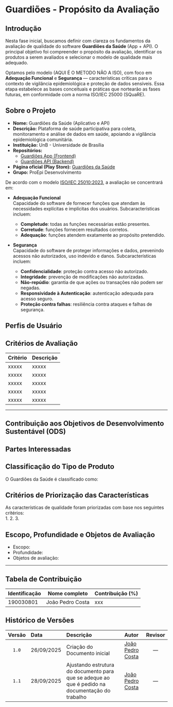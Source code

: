 # **Guardiões - Propósito da Avaliação**

## Introdução

Nesta fase inicial, buscamos definir com clareza os fundamentos da avaliação de qualidade do software **Guardiões da Saúde** (App + API). O principal objetivo foi compreender o propósito da avaliação, identificar os produtos a serem avaliados e selecionar o modelo de qualidade mais adequado.

Optamos pelo modelo (AQUI É O METODO NÃO A ISO), com foco em **Adequação Funcional** e **Segurança** — características críticas para o contexto de vigilância epidemiológica e proteção de dados sensíveis. Essa etapa estabelece as bases conceituais e práticas que nortearão as fases futuras, em conformidade com a norma ISO/IEC 25000 (SQuaRE).


## Sobre o Projeto

- **Nome:** Guardiões da Saúde (Aplicativo e API)  
- **Descrição:** Plataforma de saúde participativa para coleta, monitoramento e análise de dados em saúde, apoiando a vigilância epidemiológica comunitária.  
- **Instituição:** UnB - Universidade de Brasília 
- **Repositórios:**  
  - [Guardiões App (Frontend)](https://github.com/ProEpiDesenvolvimento/guardioes-app)  
  - [Guardiões API (Backend)](https://github.com/ProEpiDesenvolvimento/guardioes-api)  
- **Página oficial (Play Store):** [Guardiões da Saúde](https://play.google.com/store/apps/details?id=com.guardioesapp&hl=pt_BR)  
- **Grupo:** ProEpi Desenvolvimento  

De acordo com o modelo [ISO/IEC 25010:2023](https://cdn.standards.iteh.ai/samples/35733/2ca18b477b7845a5b8cae39d6de0c098/ISO-IEC-25010-2011.pdf), a avaliação se concentrará em:

- **Adequação Funcional**  
  Capacidade do software de fornecer funções que atendam às necessidades explícitas e implícitas dos usuários. Subcaracterísticas incluem:  
  - **Completude**: todas as funções necessárias estão presentes.  
  - **Corretude**: funções fornecem resultados corretos.  
  - **Adequação**: funções atendem exatamente ao propósito pretendido.

- **Segurança**  
  Capacidade do software de proteger informações e dados, prevenindo acessos não autorizados, uso indevido e danos. Subcaracterísticas incluem:  
  - **Confidencialidade**: proteção contra acesso não autorizado.  
  - **Integridade**: prevenção de modificações não autorizadas.  
  - **Não-repúdio**: garantia de que ações ou transações não podem ser negadas.  
  - **Responsividade à Autenticação**: autenticação adequada para acesso seguro.  
  - **Proteção contra falhas**: resiliência contra ataques e falhas de segurança.



## Perfis de Usuário


## Critérios de Avaliação

| **Critério** | **Descrição** |
|:----------------|:----------------|
| xxxxx | xxxxx |
| xxxxx | xxxxx |
| xxxxx | xxxxx |
| xxxxx | xxxxx |
| xxxxx | xxxxx |

---

## Contribuição aos Objetivos de Desenvolvimento Sustentável (ODS)

## Partes Interessadas  

## Classificação do Tipo de Produto  

O Guardiões da Saúde é classificado como:

## Critérios de Priorização das Características  

As características de qualidade foram priorizadas com base nos seguintes critérios:  
1.
2.
3.

## Escopo, Profundidade e Objetos de Avaliação  

- Escopo:
- Profundidade:
- Objetos de avaliação:


---

## Tabela de Contribuição

| Identificação | Nome completo | Contribuição (%) |
|------------------|------------------|---------------------|
| 190030801 | João Pedro Costa | xxx |


## Histórico de Versões

| Versão | Data | Descrição | Autor | Revisor |
|:--------:|:-------|:-------------|:--------|:-----------:|
| `1.0` | 26/09/2025 | Criação do Documento inicial | [João Pedro Costa](https://github.com/johnaopedro) | — |
| `1.1` | 28/09/2025 | Ajustando estrutura do documento para que se adeque ao que é pedido na documentação do trabalho | [João Pedro Costa](https://github.com/johnaopedro) | — |